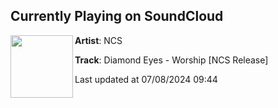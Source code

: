 ## Currently Playing on SoundCloud

[<img align="left" width="100" src="https://i1.sndcdn.com/artworks-YhmcyE4AnwouYHEw-yBZ7Vg-t500x500.jpg">](https://soundcloud.com/nocopyrightsounds/diamond-eyes-worship-ncs-release)

**Artist**: NCS 

**Track**: Diamond Eyes - Worship [NCS Release]

Last updated at 07/08/2024 09:44

